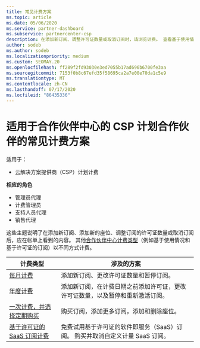 ```yaml
---
title: 常见计费方案
ms.topic: article
ms.date: 05/06/2020
ms.service: partner-dashboard
ms.subservice: partnercenter-csp
description: 在添加新订阅、调整许可证数量或取消订阅时，请浏览计费。 查看基于使用情况和许可证的订阅的不同之处。
author: sodeb
ms.author: sodeb
ms.localizationpriority: medium
ms.custom: SEOMAY.20
ms.openlocfilehash: ff289f2fd93030e3ed7055b17ad696b6700fe3aa
ms.sourcegitcommit: 7153f0b8c67efd35f58695ca2a7e00e70da1c5e9
ms.translationtype: MT
ms.contentlocale: zh-CN
ms.lasthandoff: 07/17/2020
ms.locfileid: "86435336"
---
```

# <a name="common-billing-scenarios-for-csp-program-partners-working-in-partner-center"></a>适用于合作伙伴中心的 CSP 计划合作伙伴的常见计费方案

适用于：

- 云解决方案提供商（CSP）计划计费

**相应的角色**

- 管理员代理
- 计费管理员
- 支持人员代理
- 销售代理

这些主题说明了在添加新订阅、添加新的座位、调整订阅的许可证数量或取消订阅后，应在帐单上看到的内容。 其他[合作伙伴中心计费类型](billing-different-types.md)（例如基于使用情况和基于许可证的订阅）以不同方式计费。

| 计费类型 | 涉及的方案 |
| --------------- | ----------------- |
| [每月计费](common-billing-scenarios-monthly.md) | 添加新订阅、更改许可证数量和暂停订阅。 |
| [年度计费](common-billing-scenarios-annual.md) | 添加新订阅，在计费日期之前添加许可证，更改许可证数量，以及暂停和重新激活订阅。 |
| [一次计费，并选择定期购买](common-billing-scenarios-onetime-recurring.md) | 购买订阅，添加更多订阅，添加和删除座位。 |
| [基于许可证的 SaaS 订阅计费](common-billing-scenarios-saas.md) | 免费试用基于许可证的软件即服务（SaaS）订阅。 购买并取消自定义计量 SaaS 订阅。 |

